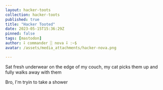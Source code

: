 ```yaml
---
layout: hacker-toots
collection: hacker-toots
published: true
title: "Hacker Tooted"
date: 2023-05-15T15:36:29Z
pinned: false
tags: [mastodon]
author: ⸸ commander ░ nova ⸸ :~$
avatar: /assets/media_attachments/hacker-nova.png

---
```


<p>Sat fresh underwear on the edge of my couch, my cat picks them up and fully walks away with them</p><p>Bro, I&#39;m tryin to take a shower</p>


